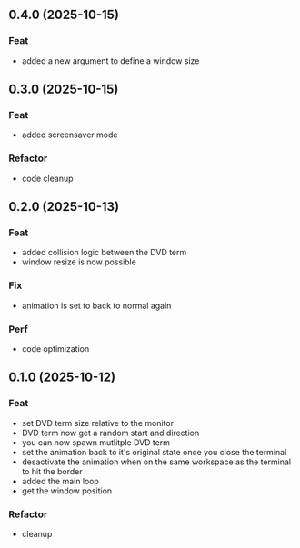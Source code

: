 ## 0.4.0 (2025-10-15)

### Feat

- added a new argument to define a window size

## 0.3.0 (2025-10-15)

### Feat

- added screensaver mode

### Refactor

- code cleanup

## 0.2.0 (2025-10-13)

### Feat

- added collision logic between the DVD term
- window resize is now possible

### Fix

- animation is set to back to normal again

### Perf

- code optimization

## 0.1.0 (2025-10-12)

### Feat

- set DVD term size relative to the monitor
- DVD term now get a random start and direction
- you can now spawn mutlitple DVD term
- set the animation back to it's original state once you close the terminal
- desactivate the animation when on the same workspace as the terminal to hit the border
- added the main loop
- get the window position

### Refactor

- cleanup
